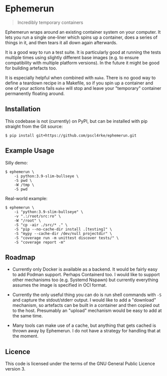
# Ephemerun

>   Incredibly temporary containers

Ephemerun wraps around an existing container system on your computer.
It lets you run a single one-liner which spins up a container,
does a series of things in it, and then tears it all down again afterwards.

It is a good way to run a test suite.
It is particularly good at running the tests multiple times using
slightly different base images
(e.g. to ensure compatibility with multiple platform versions).
In the future it might be good for building artefacts too.

It is especially helpful when combined with `make`.
There is no good way to define a teardown recipe in a Makefile,
so if you spin up a container and one of your actions fails
`make` will stop and leave your "temporary" container permanently
floating around.

## Installation

This codebase is not (currently) on PyPI,
but can be installed with pip straight from the Git source:

    $ pip install git+https://github.com/pscl4rke/ephemerun.git

## Example Usage

Silly demo:

    $ ephemerun \
        -i python:3.9-slim-bullseye \
        -S pwd \
        -W /tmp \
        -S pwd

Real-world example:

    $ ephemerun \
        -i "python:3.9-slim-bullseye" \
        -v ".:/root/src:ro" \
        -W "/root" \
        -S "cp -air ./src/* ." \
        -S "pip --no-cache-dir install .[testing]" \
        -S "mypy --cache-dir /dev/null projectdir" \
        -S "coverage run -m unittest discover tests/" \
        -S "coverage report -m"

## Roadmap

* Currently only Docker is available as a backend.
It would be fairly easy to add Podman support.
Perhaps Containerd too.
I would like to support other mechanisms too
(e.g. Systemd Nspawn)
but currently everything assumes the image is specified
in OCI format.

* Currently the only useful thing you can do is run shell commands
with `-S` and capture the stdout/stderr output.
I would like to add a "download" mechanism,
so artefacts can be built in a container and then copied out
to the host.
Presumably an "upload" mechanism would be easy to add at the
same time.

* Many tools can make use of a cache,
but anything that gets cached is thrown away by Ephemerun.
I do not have a strategy for handling that at the moment.

## Licence

This code is licensed under the terms of the
GNU General Public Licence version 3.
